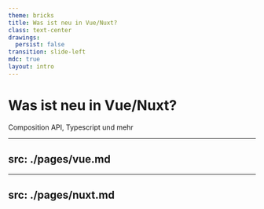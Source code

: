 ```yaml
---
theme: bricks
title: Was ist neu in Vue/Nuxt?
class: text-center
drawings:
  persist: false
transition: slide-left
mdc: true
layout: intro
---
```


# Was ist neu in Vue/Nuxt?

<logos-vue /> <logos-nuxt-icon /> Composition API, Typescript und mehr

---
src: ./pages/vue.md
---

---
src: ./pages/nuxt.md
---
